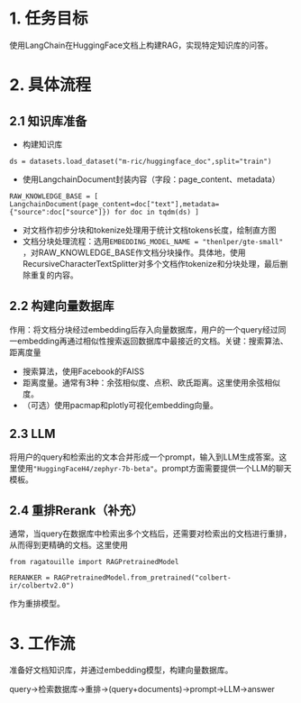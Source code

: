 # 1. 任务目标
使用LangChain在HuggingFace文档上构建RAG，实现特定知识库的问答。

# 2. 具体流程
## 2.1 知识库准备
- 构建知识库

`ds = datasets.load_dataset("m-ric/huggingface_doc",split="train")`
- 使用LangchainDocument封装内容（字段：page_content、metadata）

`RAW_KNOWLEDGE_BASE = [
    LangchainDocument(page_content=doc["text"],metadata={"source":doc["source"]}) for doc in tqdm(ds)
]`

- 对文档作初步分块和tokenize处理用于统计文档tokens长度，绘制直方图
- 文档分块处理流程：选用`EMBEDDING_MODEL_NAME = "thenlper/gte-small"
`，对RAW_KNOWLEDGE_BASE作文档分块操作。具体地，使用RecursiveCharacterTextSplitter对多个文档作tokenize和分块处理，最后删除重复的内容。

## 2.2 构建向量数据库
作用：将文档分块经过embedding后存入向量数据库，用户的一个query经过同一embedding再通过相似性搜索返回数据库中最接近的文档。关键：搜索算法、距离度量

- 搜索算法，使用Facebook的FAISS
- 距离度量。通常有3种：余弦相似度、点积、欧氏距离。这里使用余弦相似度。
- （可选）使用pacmap和plotly可视化embedding向量。

## 2.3 LLM
将用户的query和检索出的文本合并形成一个prompt，输入到LLM生成答案。这里使用`"HuggingFaceH4/zephyr-7b-beta"`。prompt方面需要提供一个LLM的聊天模板。

## 2.4 重排Rerank（补充）
通常，当query在数据库中检索出多个文档后，还需要对检索出的文档进行重排，从而得到更精确的文档。这里使用

`from ragatouille import RAGPretrainedModel`

`RERANKER = RAGPretrainedModel.from_pretrained("colbert-ir/colbertv2.0")`

作为重排模型。

# 3. 工作流
准备好文档知识库，并通过embedding模型，构建向量数据库。

query->检索数据库->重排->(query+documents)->prompt->LLM->answer
